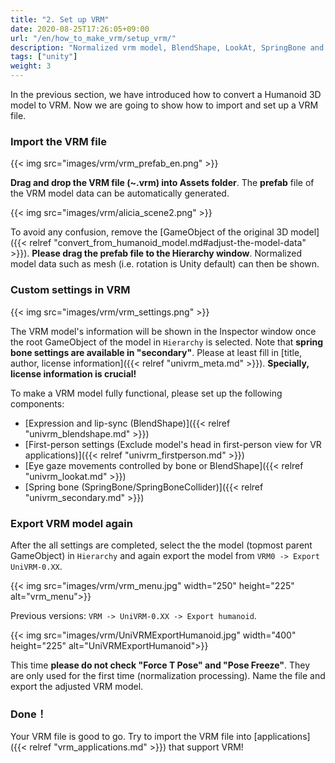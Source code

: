 ```yaml
---
title: "2. Set up VRM"
date: 2020-08-25T17:26:05+09:00
url: "/en/how_to_make_vrm/setup_vrm/"
description: "Normalized vrm model, BlendShape, LookAt, SpringBone and FirstPerson configurations, model re-export"
tags: ["unity"]
weight: 3
---
```


In the previous section, we have introduced how to convert a Humanoid 3D model to VRM. 
Now we are going to show how to import and set up a VRM file.

### Import the VRM file
{{< img src="images/vrm/vrm_prefab_en.png" >}}

**Drag and drop the VRM file (~.vrm) into Assets folder**. The **prefab** file of the VRM model data can be automatically generated.

{{< img src="images/vrm/alicia_scene2.png" >}}

To avoid any confusion, remove the [GameObject of the original 3D model]({{< relref "convert_from_humanoid_model.md#adjust-the-model-data" >}}). 
**Please drag the prefab file to the Hierarchy window**.
Normalized model data such as mesh (i.e. rotation is Unity default) can then be shown.  

### Custom settings in VRM
{{< img src="images/vrm/vrm_settings.png" >}}

The VRM model's information will be shown in the Inspector window once the root GameObject of the model in `Hierarchy` is selected. Note that **spring bone settings are available in "secondary"**. Please at least fill in [title, author, license information]({{< relref "univrm_meta.md" >}}). **Specially, license information is crucial!**

To make a VRM model fully functional, please set up the following components:

* [Expression and lip-sync (BlendShape)]({{< relref "univrm_blendshape.md" >}})
* [First-person settings (Exclude model's head in first-person view for VR applications)]({{< relref "univrm_firstperson.md" >}})
* [Eye gaze movements controlled by bone or BlendShape]({{< relref "univrm_lookat.md" >}})
* [Spring bone (SpringBone/SpringBoneCollider)]({{< relref "univrm_secondary.md" >}})

### Export VRM model again

After the all settings are completed, select the the model (topmost parent GameObject) in `Hierarchy` and again export the model from `VRM0 -> Export UniVRM-0.XX`. 

{{< img src="images/vrm/vrm_menu.jpg" width="250" height="225" alt="vrm_menu">}}
<br>

Previous versions: ``VRM -> UniVRM-0.XX -> Export humanoid``.

{{< img src="images/vrm/UniVRMExportHumanoid.jpg" width="400" height="225" alt="UniVRMExportHumanoid">}}
<br>

This time **please do not check "Force T Pose" and "Pose Freeze"**. They are only used for the first time (normalization processing). Name the file and export the adjusted VRM model.

### Done！
Your VRM file is good to go. Try to import the VRM file into [applications]({{< relref "vrm_applications.md" >}}) that support VRM!
